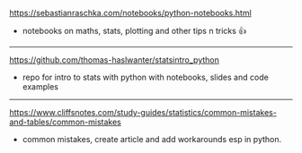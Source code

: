 https://sebastianraschka.com/notebooks/python-notebooks.html
- notebooks on maths, stats, plotting and other tips n tricks :+1:

---
https://github.com/thomas-haslwanter/statsintro_python
- repo for intro to stats with python with notebooks, slides and code examples

---
https://www.cliffsnotes.com/study-guides/statistics/common-mistakes-and-tables/common-mistakes
- common mistakes, create article and add workarounds esp in python.
